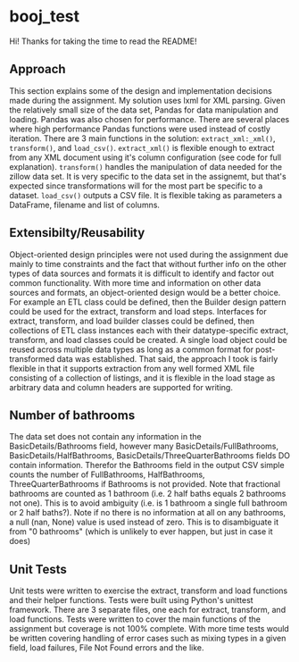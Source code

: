 # booj_test

Hi! Thanks for taking the time to read the README! 

## Approach
This section explains some of the design and implementation decisions made during the assignment. My solution uses lxml for XML parsing. Given the relatively small size of the data set, Pandas for data manipulation and loading. Pandas was also chosen for performance. There are several places where high performance Pandas functions were used instead of costly iteration. There are 3 main functions in the solution: `extract_xml:_xml()`, `transform()`, and `load_csv()`. `extract_xml()` is flexible enough to extract from any XML document using it's column configuration (see code for full explanation). `transform()` handles the manipulation of data needed for the zillow data set. It is very specific to the data set in the assignemt, but that's expected since transformations will for the most part be specific to a dataset. `load_csv()` outputs a CSV file. It is flexible taking as parameters a DataFrame, filename and list of columns.

## Extensibilty/Reusability
Object-oriented design principles were not used during the assignment due mainly to time constraints and the fact that without further info on the other types of data sources and formats it is difficult to identify and factor out common functionality. With more time and information on other data sources and formats, an object-oriented design would be a better choice. For example an ETL class could be defined, then the Builder design pattern could be used for the extract, transform and load steps. Interfaces for extract, transform, and load builder classes could be defined, then collections of ETL class instances each with their datatype-specific extract, transform, and load classes could be created. A single load object could be reused across multiple data types as long as a common format for post-transformed data was established. That said, the approach I took is fairly flexible in that it supports extraction from any well formed XML file consisting of a collection of listings, and it is flexible in the load stage as arbitrary data and column headers are supported for writing.
 
## Number of bathrooms
The data set does not contain any information in the BasicDetails/Bathrooms field, however many BasicDetails/FullBathrooms, BasicDetails/HalfBathrooms, BasicDetails/ThreeQuarterBathrooms fields DO contain information. Therefor the Bathrooms field in the output CSV simple counts the number of FullBathrooms, HalfBathrooms, ThreeQuarterBathrooms if Bathrooms is not provided. Note that fractional bathrooms are counted as 1 bathroom (i.e. 2 half baths equals 2 bathrooms not one). This is to avoid ambiguity (i.e. is 1 bathroom a single full bathroom or 2 half baths?). 
Note if no there is no information at all on any bathrooms, a null (nan, None) value is used instead of zero. This is to disambiguate it from "0 bathrooms" (which is unlikely to ever happen, but just in case it does)

## Unit Tests
Unit tests were written to exercise the extract, transform and load functions and their helper functions. Tests were built using Python's unittest framework. There are 3 separate files, one each for extract, transform, and load functions. Tests were written to cover the main functions of the assignment but coverage is not 100% complete. With more time tests would be written covering handling of error cases such as mixing types in a given field, load failures, File Not Found errors and the like. 

